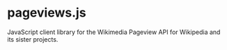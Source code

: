 # pageviews.js
JavaScript client library for the Wikimedia Pageview API for Wikipedia and its sister projects.
